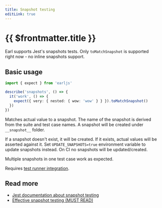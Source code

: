 ```yaml
---
title: Snapshot testing
editLink: true
---
```


# {{ $frontmatter.title }}

Earl supports Jest's snapshots tests. Only `toMatchSnapshot` is supported right
now - no inline snapshots support.

## Basic usage

```typescript
import { expect } from 'earljs'

describe('snapshots', () => {
  it('work', () => {
    expect({ very: { nested: { wow: 'wow' } } }).toMatchSnapshot()
  })
})
```

Matches actual value to a snapshot. The name of the snapshot is derived from the
suite and test case names. A snapshot will be created under `__snapshot__`
folder.

If a snapshot doesn't exist, it will be created. If it exists, actual values
will be asserted against it. Set `UPDATE_SNAPSHOTS=true` environment variable to
update snapshots instead. On CI no snapshots will be updated/created.

Multiple snapshots in one test case work as expected.

Requires [test runner integration](/guides/test-runner-integration.md).

## Read more

- [Jest documentation about snapshot testing](https://jestjs.io/docs/en/snapshot-testing)
- [Effective snapshot testing (MUST READ)](https://kentcdodds.com/blog/effective-snapshot-testing)
